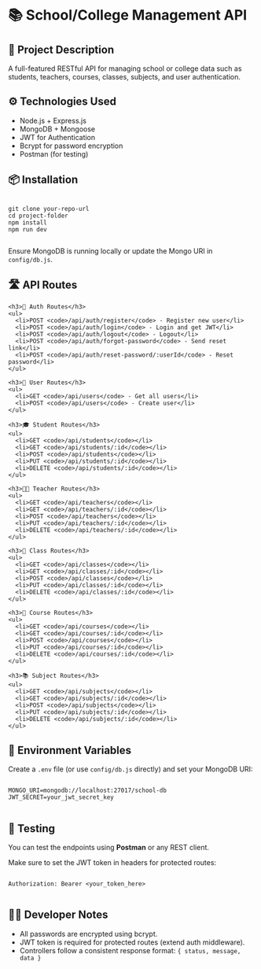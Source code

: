  <h1>📚 School/College Management API</h1>

  <div class="section">
    <h2>📘 Project Description</h2>
    <p>
      A full-featured RESTful API for managing school or college data such as students, teachers, courses, classes, subjects, and user authentication.
    </p>
  </div>

  <div class="section">
    <h2>⚙️ Technologies Used</h2>
    <ul>
      <li>Node.js + Express.js</li>
      <li>MongoDB + Mongoose</li>
      <li>JWT for Authentication</li>
      <li>Bcrypt for password encryption</li>
      <li>Postman (for testing)</li>
    </ul>
  </div>

  <div class="section">
    <h2>📦 Installation</h2>
    <pre><code>
git clone your-repo-url
cd project-folder
npm install
npm run dev
    </code></pre>
    <p>Ensure MongoDB is running locally or update the Mongo URI in <code>config/db.js</code>.</p>
  </div>

  <div class="section">
    <h2>🛣️ API Routes</h2>

    <h3>🔐 Auth Routes</h3>
    <ul>
      <li>POST <code>/api/auth/register</code> - Register new user</li>
      <li>POST <code>/api/auth/login</code> - Login and get JWT</li>
      <li>POST <code>/api/auth/logout</code> - Logout</li>
      <li>POST <code>/api/auth/forgot-password</code> - Send reset link</li>
      <li>POST <code>/api/auth/reset-password/:userId</code> - Reset password</li>
    </ul>

    <h3>👥 User Routes</h3>
    <ul>
      <li>GET <code>/api/users</code> - Get all users</li>
      <li>POST <code>/api/users</code> - Create user</li>
    </ul>

    <h3>🎓 Student Routes</h3>
    <ul>
      <li>GET <code>/api/students</code></li>
      <li>GET <code>/api/students/:id</code></li>
      <li>POST <code>/api/students</code></li>
      <li>PUT <code>/api/students/:id</code></li>
      <li>DELETE <code>/api/students/:id</code></li>
    </ul>

    <h3>👨‍🏫 Teacher Routes</h3>
    <ul>
      <li>GET <code>/api/teachers</code></li>
      <li>GET <code>/api/teachers/:id</code></li>
      <li>POST <code>/api/teachers</code></li>
      <li>PUT <code>/api/teachers/:id</code></li>
      <li>DELETE <code>/api/teachers/:id</code></li>
    </ul>

    <h3>🏫 Class Routes</h3>
    <ul>
      <li>GET <code>/api/classes</code></li>
      <li>GET <code>/api/classes/:id</code></li>
      <li>POST <code>/api/classes</code></li>
      <li>PUT <code>/api/classes/:id</code></li>
      <li>DELETE <code>/api/classes/:id</code></li>
    </ul>

    <h3>📘 Course Routes</h3>
    <ul>
      <li>GET <code>/api/courses</code></li>
      <li>GET <code>/api/courses/:id</code></li>
      <li>POST <code>/api/courses</code></li>
      <li>PUT <code>/api/courses/:id</code></li>
      <li>DELETE <code>/api/courses/:id</code></li>
    </ul>

    <h3>📚 Subject Routes</h3>
    <ul>
      <li>GET <code>/api/subjects</code></li>
      <li>GET <code>/api/subjects/:id</code></li>
      <li>POST <code>/api/subjects</code></li>
      <li>PUT <code>/api/subjects/:id</code></li>
      <li>DELETE <code>/api/subjects/:id</code></li>
    </ul>
  </div>

  <div class="section">
    <h2>🔑 Environment Variables</h2>
    <p>Create a <code>.env</code> file (or use <code>config/db.js</code> directly) and set your MongoDB URI:</p>
    <pre><code>
MONGO_URI=mongodb://localhost:27017/school-db
JWT_SECRET=your_jwt_secret_key
    </code></pre>
  </div>

  <div class="section">
    <h2>🧪 Testing</h2>
    <p>You can test the endpoints using <strong>Postman</strong> or any REST client.</p>
    <p>Make sure to set the JWT token in headers for protected routes:</p>
    <pre><code>
Authorization: Bearer &lt;your_token_here&gt;
    </code></pre>
  </div>

  <div class="section">
    <h2>🧑‍💻 Developer Notes</h2>
    <ul>
      <li>All passwords are encrypted using bcrypt.</li>
      <li>JWT token is required for protected routes (extend auth middleware).</li>
      <li>Controllers follow a consistent response format: <code>{ status, message, data }</code></li>
    </ul>
  </div>